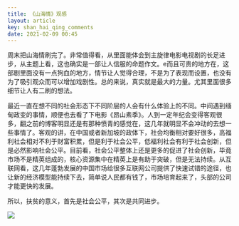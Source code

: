```yaml
---
title: 《山海情》观感
layout: article
key: shan_hai_qing_comments
date: 2021-02-09 00:45
---
```



周末把山海情刷完了。非常值得看，从里面能体会到主旋律电影电视剧的长足进步，从主题上看，这也确实是一部让人信服的命题作文。e而且可贵的地方在，这部剧里面没有一点狗血的地方，情节让人觉得合理，不是为了表现而设置，也没有为了吸引观众而可以增加戏剧性。总的来说，真实就是最大的力量。尤其里面很多细节让人有二刷的想法。

最近一直在想不同的社会形态下不同阶层的人会有什么体验上的不同。中间遇到缅甸政变的事情，顺便也去看了下电影《昂山素季》。人到一定年纪会变得客观很多，翻之前的博客明显还是有那种愤青的感觉在，这几年就明显不会冲动的去想一些事情了。客观的讲，在中国或者新加坡的政体下，社会均衡相对要好很多，高福利社会相对不利于财富积累，但是利于社会公平，低福利社会有利于社会创新，但是必然影响社会公平。目前看，社会公平整体上还是更多的促进了社会创新，毕竟市场不是精英组成的，核心资源集中在精英上是有助于突破，但是无法持续。从互联网看，这几年蓬勃发展的中国市场给很多互联网公司提供了快速试错的途径，也让新的经济模型能持续下去，简单说人民都有钱了，市场培育起来了，头部的公司才能更快的发展。

所以，扶贫的意义，首先是社会公平，其次是共同进步。

![](https://harrychen.oss-cn-beijing.aliyuncs.com/2021-02-08-164746.jpg)

